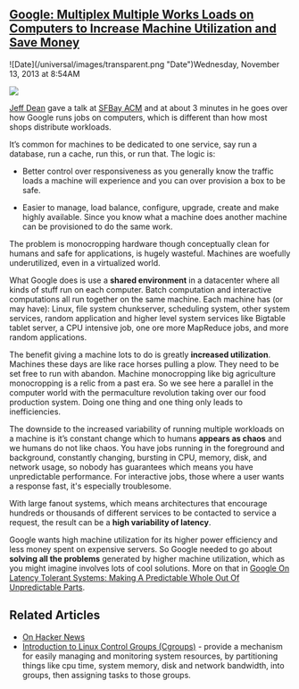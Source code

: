 ## [Google: Multiplex Multiple Works Loads on Computers to Increase Machine Utilization and Save Money](/blog/2013/11/13/google-multiplex-multiple-works-loads-on-computers-to-increa.html)

<div class="journal-entry-tag journal-entry-tag-post-title"><span class="posted-on">![Date](/universal/images/transparent.png "Date")Wednesday, November 13, 2013 at 8:54AM</span></div>

<div class="body">

![](http://farm6.staticflickr.com/5479/10711779045_4590fb3344_m.jpg)

[Jeff Dean](https://news.ycombinator.com/item?id=6733388) gave a talk at [<span>SFBay ACM</span>](https://www.youtube.com/watch?v=nK6daeTZGA8) and at about 3 minutes in he goes over how Google runs jobs on computers, which is different than how most shops distribute workloads.

<span>It’s common for machines to be dedicated to one service, say run a database, run a cache, run this, or run that. The logic is:</span>

*   <span>Better control over responsiveness as you generally know the traffic loads a machine will experience and you can over provision a box to be safe.</span>

*   <span>Easier to manage, load balance, configure, upgrade, create and make highly available. Since you know what a machine does another machine can be provisioned to do the same work.</span>

<span>The problem is monocropping hardware though conceptually clean for humans and safe for applications, is hugely wasteful. Machines are woefully underutilized, even in a virtualized world.</span>

What Google does is use a **shared environment** in a datacenter where all kinds of stuff run on each computer. Batch computation and interactive computations all run together on the same machine. Each machine has (or may have): Linux, file system chunkserver, scheduling system, other system services, random application and higher level system services like Bigtable tablet server, a CPU intensive job, one ore more MapReduce jobs, and more random applications.

The benefit giving a machine lots to do is greatly **increased utilization**. Machines these days are like race horses pulling a plow. They need to be set free to run with abandon. Machine monocropping like big agriculture monocropping is a relic from a past era. So we see here a parallel in the computer world with the permaculture revolution taking over our food production system. Doing one thing and one thing only leads to inefficiencies.

The downside to the increased variability of running multiple workloads on a machine is it’s constant change which to humans **appears as chaos** and we humans do not like chaos. You have jobs running in the foreground and background, constantly changing, bursting in CPU, memory, disk, and network usage, so nobody has guarantees which means you have unpredictable performance. For interactive jobs, those where a user wants a response fast, it's especially troublesome.

With large fanout systems, which means architectures that encourage hundreds or thousands of different services to be contacted to service a request, the result can be a **high variability of latency**.

Google wants high machine utilization for its higher power efficiency and less money spent on expensive servers. So Google needed to go about **solving all the problems** generated by higher machine utilization, which as you might imagine involves lots of cool solutions. More on that in [<span>Google On Latency Tolerant Systems: Making A Predictable Whole Out Of Unpredictable Parts</span>](http://highscalability.com/blog/2012/6/18/google-on-latency-tolerant-systems-making-a-predictable-whol.html).

## Related Articles

*   [On Hacker News](https://news.ycombinator.com/item?id=6733388)
*   [Introduction to Linux Control Groups (Cgroups)](http://sysadmincasts.com/episodes/14-introduction-to-linux-control-groups-cgroups) - provide a mechanism for easily managing and monitoring system resources, by partitioning things like cpu time, system memory, disk and network bandwidth, into groups, then assigning tasks to those groups.

</div>
